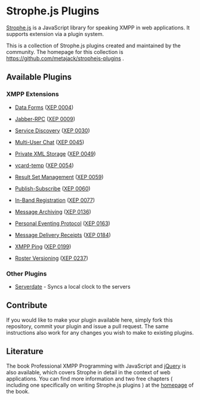 # Strophe.js Plugins

[Strophe.js](http://code.stanziq.com/strophe) is a JavaScript library for
speaking XMPP in web applications. It supports extension via a plugin system.

This is a collection of Strophe.js plugins created and maintained by the
community. The homepage for this collection is
https://github.com/metajack/strophejs-plugins .

## Available Plugins

### XMPP Extensions

- [Data Forms](strophejs-plugins/tree/master/dataforms/)
  ([XEP 0004](http://xmpp.org/extensions/xep-0004.html))

- [Jabber-RPC](strophejs-plugins/tree/master/rpc/)
  ([XEP 0009](http://xmpp.org/extensions/xep-0009.html))

- [Service Discovery](strophejs-plugins/tree/master/disco/)
  ([XEP 0030](http://xmpp.org/extensions/xep-0030.html))

- [Multi-User Chat](strophejs-plugins/tree/master/muc/)
  ([XEP 0045](http://xmpp.org/extensions/xep-0045.html))

- [Private XML Storage](strophejs-plugins/tree/master/private/)
  ([XEP 0049](http://xmpp.org/extensions/xep-0049.html))

- [vcard-temp](strophejs-plugins/tree/master/vcard/)
  ([XEP 0054](http://xmpp.org/extensions/xep-0054.html))

- [Result Set Management](strophejs-plugins/tree/master/rsm/)
  ([XEP 0059](http://xmpp.org/extensions/xep-0059.html))

- [Publish-Subscribe](strophejs-plugins/tree/master/pubsub/)
  ([XEP 0060](http://xmpp.org/extensions/xep-0060.html))

- [In-Band Registration](strophejs-plugins/tree/master/register/)
  ([XEP 0077](http://xmpp.org/extensions/xep-0077.html))

- [Message Archiving](strophejs-plugins/tree/master/archive/)
  ([XEP 0136](http://xmpp.org/extensions/xep-0136.html))

- [Personal Eventing Protocol](strophejs-plugins/tree/master/pep/)
  ([XEP 0163](http://xmpp.org/extensions/xep-0163.html))

- [Message Delivery Receipts](strophejs-plugins/tree/master/receipts/)
  ([XEP 0184](http://xmpp.org/extensions/xep-0184.html))

- [XMPP Ping](strophejs-plugins/tree/master/ping/)
  ([XEP 0199](http://xmpp.org/extensions/xep-0199.html))

- [Roster Versioning](strophejs-plugins/tree/master/roster/)
  ([XEP 0237](http://xmpp.org/extensions/xep-0237.html))

### Other Plugins

- [Serverdate](strophejs-plugins/tree/master/serverdate/) - Syncs a local clock
  to the servers

## Contribute

If you would like to make your plugin available here, simply fork this
repository, commit your plugin and issue a pull request.
The same instructions also work for any changes you wish to make to existing
plugins.

## Literature

The book Professional XMPP Programming with JavaScript and
[jQuery](http://jquery.com/) is also available, which covers Strophe in detail
in the context of web applications.
You can find more information and two free chapters ( including one specifically
on writing Strophe.js plugins ) at the [homepage](http://professionalxmpp.com)
of the book.
